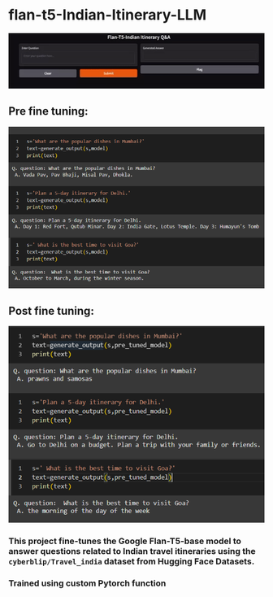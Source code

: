 # flan-t5-Indian-Itinerary-LLM

![Project Demo:](https://github.com/megashyam/LLMs/blob/main/flan_t5_base_travel_india/Imgs/demo.gif)

## Pre fine tuning:
![alt_text](https://github.com/megashyam/LLMs/blob/main/flan_t5_base_travel_india/Imgs/post_tuning.png)

## Post fine tuning:
![alt_text](https://github.com/megashyam/LLMs/blob/main/flan_t5_base_travel_india/Imgs/pre_tuning.png)

### This project fine-tunes the Google Flan-T5-base model to answer questions related to Indian travel itineraries using the `cyberblip/Travel_india` dataset from Hugging Face Datasets.
### Trained using custom Pytorch function
